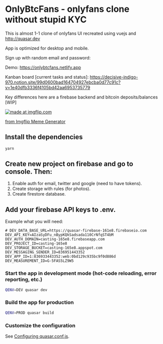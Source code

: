 # OnlyBtcFans - onlyfans clone without stupid KYC 

This is almost 1-1 clone of onlyfans UI recreated using vuejs and http://quasar.dev 

App is optimized for desktop and mobile. 

Sign up with random email and password:

Demo: https://onlybtcfans.netlify.app 

Kanban board [current tasks and status]: https://decisive-indigo-970.notion.site/99d0600bad164704927ebcba0d77c91c?v=1e40dfb3336f4105bd42aa6953735779

Key differences here are a firebase backend and bitcoin deposits/balances [WIP]

<a href="https://imgflip.com/i/5lqzbp"><img src="https://i.imgflip.com/5lqzbp.jpg" title="made at imgflip.com"/></a><div><a href="https://imgflip.com/memegenerator">from Imgflip Meme Generator</a></div>

## Install the dependencies
```bash
yarn
```

## Create new project on firebase and go to console. Then:

1. Enable auth for email, twitter and google (need to have tokens).
2. Create storage with rules (for photos).
3. Create firestore database.


## Add your firebase API keys to .env.

Example what you will need: 

```
# DEV_DATA_BASE_URL=https://quasar-firebase-161e8.firebaseio.com
DEV_API_KEY=AIzaSyDFu_nBypKQkSadsada110CrNfqST4bM
DEV_AUTH_DOMAIN=casting-165e8.firebaseapp.com
DEV_PROJECT_ID=casting-165e8
DEV_STORAGE_BUCKET=casting-165e8.appspot.com
DEV_MESSAGING_SENDER_ID=836951443352
DEV_APP_ID=1:836933443352:web:0bd129c935bc9f0d886d
DEV_MEASUREMENT_ID=G-5FAS5LZ9W5
```

### Start the app in development mode (hot-code reloading, error reporting, etc.)
```bash
QENV=DEV quasar dev
```


### Build the app for production
```bash
QENV=PROD quasar build
```

### Customize the configuration
See [Configuring quasar.conf.js](https://v2.quasar.dev/quasar-cli/quasar-conf-js).

